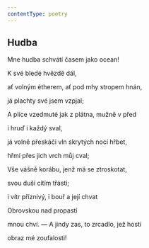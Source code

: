 ```yaml
---
contentType: poetry
---
```


<section>

## Hudba

Mne hudba schvátí časem jako ocean!

K své bledé hvězdě dál,

ať volným étherem, ať pod mhy stropem hnán,

já plachty své jsem vzpjal;

A plíce vzedmuté jak z plátna, mužně v před

i hruď i každý sval,

já volně přeskáči vln skrytých nocí hřbet,

hřmí přes jich vrch můj cval;

Vše vášně korábu, jenž má se ztroskotat,

svou duší cítím třásti;

i vítr příznivý, i bouř a její chvat

Obrovskou nad propastí

mnou chví. — A jindy zas, to zrcadlo, jež hostí

obraz mé zoufalosti!

</section>
